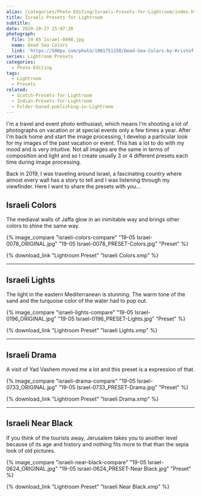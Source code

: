```yaml
---
alias: /categories/Photo-Editing/Israeli-Presets-for-Lightroom/index.html
title: Israeli Presets for Lightroom
subtitle:
date: 2020-10-27 15:07:20
photograph:
  file: 19-05 Israel-0498.jpg
  name: Dead Sea Colors
  link: 'https://500px.com/photo/1001751158/Dead-Sea-Colors-by-Kristof-Zerbe'
series: Lightroom Presets
categories:
  - Photo-Editing
tags:
  - Lightroom
  - Presets
related:
  - Scotch-Presets-for-Lightroom
  - Indian-Presets-for-Lightroom
  - Folder-based-publishing-in-Lightroom
---
```


I'm a travel and event photo enthusiast, which means I'm shooting a lot of photographs on vacation or at special events only a few times a year. After I'm back home and start the image processing, I develop a particular look for my images of the past vacation or event. This has a lot to do with my mood and is very intuitive. Not all images are the same in terms of composition and light and so I create usually 3 or 4 different presets each time during image processing.

Back in 2019, I was traveling around Israel, a fascinating country where almost every wall has a story to tell and I was listening through my viewfinder. Here I want to share the presets with you...

<!-- more -->

## Israeli Colors

The mediaval walls of Jaffa glow in an inimitable way and brings other colors to shine the same way.

{% image_compare "israeli-colors-compare" "19-05 Israel-0078_ORIGINAL.jpg" "19-05 Israel-0078_PRESET-Colors.jpg" "Preset" %}

{% download_link "Lightroom Preset" "Israeli Colors.xmp" %}

---

## Israeli Lights

The light in the eastern Mediterranean is stunning. The warm tone of the sand and the turquoise color of the water had to pop out.

{% image_compare "israeli-lights-compare" "19-05 Israel-0196_ORIGINAL.jpg" "19-05 Israel-0196_PRESET-Lights.jpg" "Preset" %}

{% download_link "Lightroom Preset" "Israeli Lights.xmp" %}

---

## Israeli Drama

A visit of Yad Vashem moved me a lot and this preset is a expression of that.

{% image_compare "israeli-drama-compare" "19-05 Israel-0733_ORIGINAL.jpg" "19-05 Israel-0733_PRESET-Drama.jpg" "Preset" %}

{% download_link "Lightroom Preset" "Israeli Drama.xmp" %}

---

## Israeli Near Black

If you think of the tourists away, Jerusalem takes you to another level because of its age and history and nothing fits more to that than the sepia look of old pictures.

{% image_compare "israeli-near-black-compare" "19-05 Israel-0624_ORIGINAL.jpg" "19-05 Israel-0624_PRESET-Near Black.jpg" "Preset" %}

{% download_link "Lightroom Preset" "Israeli Near Black.xmp" %}
